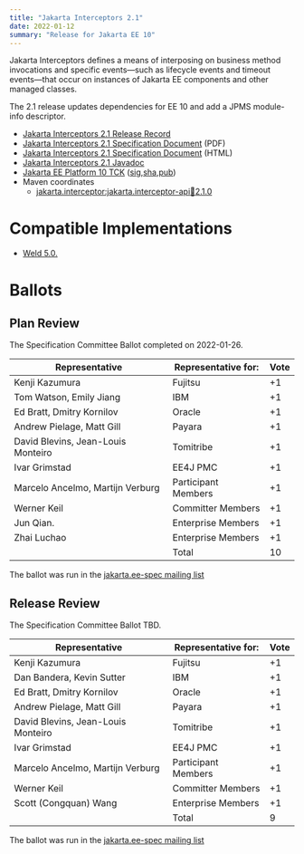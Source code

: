```yaml
---
title: "Jakarta Interceptors 2.1"
date: 2022-01-12
summary: "Release for Jakarta EE 10"
---
```

Jakarta Interceptors defines a means of interposing on business method invocations and specific
events—such as lifecycle events and timeout events—that occur on instances of Jakarta EE components
and other managed classes.

The 2.1 release updates dependencies for EE 10 and add a JPMS module-info descriptor.

* [Jakarta Interceptors 2.1 Release Record](https://projects.eclipse.org/projects/ee4j.interceptors/releases/2.1)
* [Jakarta Interceptors 2.1 Specification Document](./interceptors-spec-2.1.pdf) (PDF)
* [Jakarta Interceptors 2.1 Specification Document](./interceptors-spec-2.1.html) (HTML)
* [Jakarta Interceptors 2.1 Javadoc](./apidocs)
* [Jakarta EE Platform 10 TCK](TBD) ([sig](TBD),[sha](TBD),[pub](TBD))
* Maven coordinates
  * [jakarta.interceptor:jakarta.interceptor-api:jar:2.1.0](TBD)


# Compatible Implementations

* [Weld 5.0.](https://weld.cdi-spec.org/download/)

# Ballots

## Plan Review

The Specification Committee Ballot completed on 2022-01-26.

| Representative                      | Representative for:    | Vote |
|-------------------------------------|------------------------|------|
| Kenji Kazumura                      | 	Fujitsu             | 	+1 |
| Tom Watson, Emily Jiang             | 	IBM                 | 	+1 |
| Ed Bratt, Dmitry Kornilov           | 	Oracle              | 	+1 |
| Andrew Pielage, Matt Gill           | 	Payara              | 	+1 |
| David Blevins, Jean-Louis Monteiro  | 	Tomitribe           | 	+1 |
| Ivar Grimstad                       | 	EE4J PMC            | 	+1 |
| Marcelo Ancelmo, Martijn Verburg    | 	Participant Members | 	+1 |
| Werner Keil                         | 	Committer Members   | 	+1 |
| Jun Qian.                           | Enterprise Members     | 	+1 |
| Zhai Luchao                         | Enterprise Members     | 	+1 |
|                                     | Total                  | 	10 |


The ballot was run in the [jakarta.ee-spec mailing list](https://www.eclipse.org/lists/jakarta.ee-spec/msg02123.html)

## Release Review

The Specification Committee Ballot TBD.

| Representative                                 | Representative for: | Vote |
|------------------------------------------------|---------------------|------|
| Kenji Kazumura                                 | Fujitsu             | +1   |
| Dan Bandera, Kevin Sutter                      | IBM                 | +1   |
| Ed Bratt, Dmitry Kornilov                      | Oracle              | +1   |
| Andrew Pielage, Matt Gill                      | Payara              | +1   |
| David Blevins, Jean-Louis Monteiro             | Tomitribe           | +1   |
| Ivar Grimstad                                  | EE4J PMC            | +1   |
| Marcelo Ancelmo, Martijn Verburg               | Participant Members | +1   |
| Werner Keil                                    | Committer Members   | +1   |
| Scott (Congquan) Wang                          | Enterprise Members  | +1   |
|                                                | Total               | 9    |

The ballot was run in the [jakarta.ee-spec mailing list](TBD)
